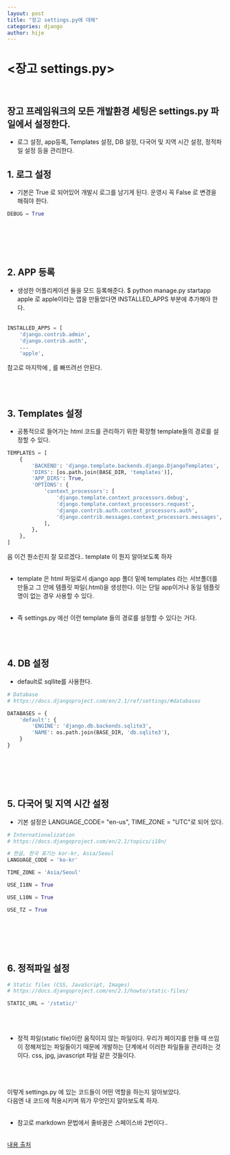 ```yaml
---
layout: post
title: "장고 settings.py에 대해"
categories: django
author: hije
---
```

# <장고 settings.py><br/><br/>
## 장고 프레임워크의 모든 개발환경 세팅은 settings.py 파일에서 설정한다.
* 로그 설정, app등록, Templates 설정, DB 설정, 다국어 및 지역 시간 설정, 정적파일 설정 등을 관리한다.

## 1. 로그 설정
* 기본은 True 로 되어있어 개발시 로그를 남기게 된다.
운영시 꼭 False 로 변경을 해줘야 한다.
```python
DEBUG = True
``` 
<br/><br/>
<br/><br/>

## 2. APP 등록
* 생성한 어플리케이션 들을 모드 등록해준다.
$ python manage.py startapp apple 로 apple이라는 앱을 만들었다면 
INSTALLED_APPS 부분에 추가해야 한다.<br/><br/>
```python
INSTALLED_APPS = [
    'django.contrib.admin',
    'django.contrib.auth',
    ...
    'apple',
```
참고로 마지막에 , 를 빠뜨려선 안된다.<br/><br/><br/><br/>

## 3. Templates 설정
* 공통적으로 들어가는 html 코드를 관리하기 위한 확장형 template들의 경로를 설정할 수 있다.
```python
TEMPLATES = [
    {
        'BACKEND': 'django.template.backends.django.DjangoTemplates',
        'DIRS': [os.path.join(BASE_DIR, 'templates')],
        'APP_DIRS': True,
        'OPTIONS': {
            'context_processors': [
                'django.template.context_processors.debug',
                'django.template.context_processors.request',
                'django.contrib.auth.context_processors.auth',
                'django.contrib.messages.context_processors.messages',
            ],
        },
    },
]
```
음 이건 뭔소린지 잘 모르겠다.. template 이 뭔지 알아보도록 하자<br/><br/>
* template 은 html 파일로서 django app 폴더 밑에 templates 라는 서브폴더를 만들고 그 안에 템플릿 파일(.html)을 생성한다. 
이는 단일 app이거나 동일 템플릿명이 없는 경우 사용할 수 있다.<br/><br/>

* 즉 settings.py 에선 이런 template 들의 경로를 설정할 수 있다는 거다.<br/><br/><br/><br/>

## 4. DB 설정
* default로 sqllite를 사용한다.
```python
# Database
# https://docs.djangoproject.com/en/2.1/ref/settings/#databases

DATABASES = {
    'default': {
        'ENGINE': 'django.db.backends.sqlite3',
        'NAME': os.path.join(BASE_DIR, 'db.sqlite3'),
    }
}
```

<br/><br/><br/><br/>

## 5. 다국어 및 지역 시간 설정
* 기본 설정은 LANGUAGE_CODE= "en-us", TIME_ZONE = "UTC"로 되어 있다.
```python
# Internationalization
# https://docs.djangoproject.com/en/2.1/topics/i18n/

# 한글, 한국 표기는 kor-kr, Asia/Seoul
LANGUAGE_CODE = 'ko-kr'

TIME_ZONE = 'Asia/Seoul'

USE_I18N = True

USE_L10N = True

USE_TZ = True
```

<br/><br/><br/><br/>

## 6. 정적파일 설정
```python
# Static files (CSS, JavaScript, Images)
# https://docs.djangoproject.com/en/2.1/howto/static-files/

STATIC_URL = '/static/'
```
<br/><br/>

* 정적 파일(static file)이란 움직이지 않는 파일이다.
우리가 페이지를 만들 때 쓰임이 정해져있는 파일들이기 때문에 개발하는 단계에서 이러한 파일들을 관리하는 것이다.
css, jpg, javascript 파일 같은 것들이다.<br/><br/><br/><br/>

이렇게 settings.py 에 있는 코드들이 어떤 역할을 하는지 알아보았다.  
다음엔 내 코드에 적용시키며 뭐가 무엇인지 알아보도록 하자.<br/><br/>

* 참고로 markdown 문법에서 줄바꿈은 스페이스바 2번이다..<br/><br/>

[내용 출처](https://myjamong.tistory.com/101)




